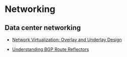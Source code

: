 # Networking

## Data center networking

* [Network Virtualization: Overlay and Underlay Design](http://www.nuagenetworks.net/blog/network-virtualization-overlay-and-underlay-design/)

* [Understanding BGP Route Reflectors](https://www.juniper.net/documentation/en_US/junos/topics/concept/routing-protocol-bgp-security-route-reflector-understanding.html)
